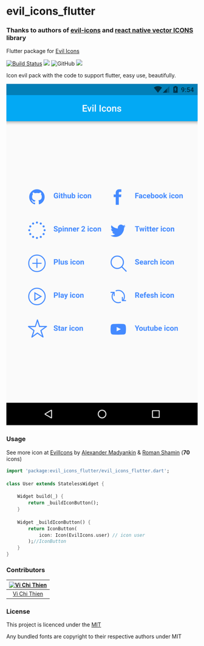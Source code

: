 # evil_icons_flutter

### Thanks to authors of [evil-icons](https://github.com/evil-icons/evil-icons) and [react native vector ICONS](https://github.com/oblador/react-native-vector-icons) library

Flutter package for [Evil Icons](http://evil-icons.io/)

[![Build Status](https://travis-ci.com/tvc12/evil_icons_flutter.svg?branch=master)](https://travis-ci.com/tvc12/evil_icons_flutter)
![](https://img.shields.io/github/contributors/tvc12/evil_icons_flutter.svg)
![GitHub](https://img.shields.io/github/license/tvc12/evil_icons_flutter.svg)
![](https://img.shields.io/badge/pub-v0.1.1-blue.svg)

Icon evil pack with the code to support flutter, easy use, beautifully.

![](demo.png)

### Usage

See more icon at [EvilIcons](http://evil-icons.io/) by [Alexander Madyankin](https://github.com/outpunk) & [Roman Shamin](https://twitter.com/romanshamin) (**70** icons)

```dart
import 'package:evil_icons_flutter/evil_icons_flutter.dart';

class User extends StatelessWidget {

    Widget build(_) {
        return _buildIconButton();
    }

    Widget _buildIconButton() {
        return IconButton(
            icon: Icon(EvilIcons.user) // icon user
        );//IconButton
    }
}

```

### Contributors

| [![Vi Chi Thien](https://github.com/tvc12.png?size=100)](https://github.com/tvc12) |
| :---: |
| [Vi Chi Thien](https://github.com/tvc12) |

### License

This project is licenced under the [MIT](https://github.com/tvc12/evil_icons_flutter/blob/master/LICENSE)

Any bundled fonts are copyright to their respective authors under MIT